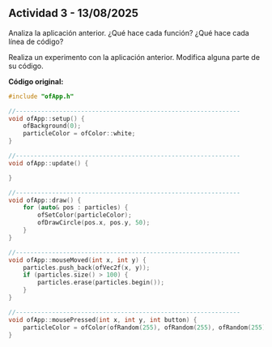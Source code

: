 ## Actividad 3 - 13/08/2025

Analiza la aplicación anterior. ¿Qué hace cada función? ¿Qué hace cada línea de código?

Realiza un experimento con la aplicación anterior. Modifica alguna parte de su código.

**Código original:**

```cpp
#include "ofApp.h"                                                 

//--------------------------------------------------------------
void ofApp::setup() {                                               
    ofBackground(0);
    particleColor = ofColor::white;
}

//--------------------------------------------------------------
void ofApp::update() {

}

//--------------------------------------------------------------
void ofApp::draw() {
    for (auto& pos : particles) {
        ofSetColor(particleColor);
        ofDrawCircle(pos.x, pos.y, 50);
    }
}

//--------------------------------------------------------------
void ofApp::mouseMoved(int x, int y) {
    particles.push_back(ofVec2f(x, y));
    if (particles.size() > 100) {
        particles.erase(particles.begin());
    }
}

//--------------------------------------------------------------
void ofApp::mousePressed(int x, int y, int button) {
    particleColor = ofColor(ofRandom(255), ofRandom(255), ofRandom(255));
}
```
